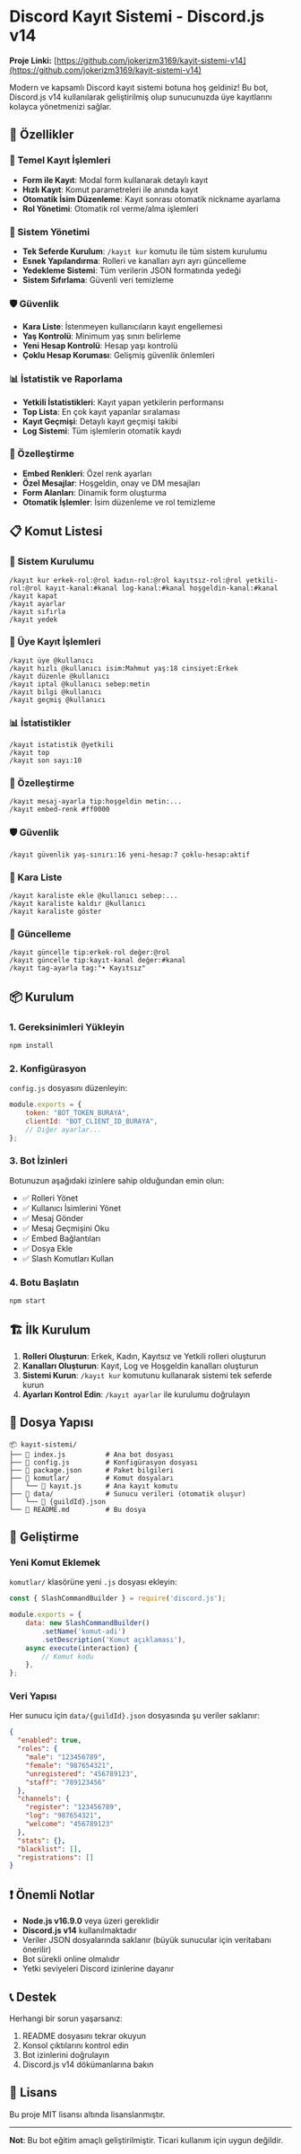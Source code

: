 # Discord Kayıt Sistemi - Discord.js v14

**Proje Linki:** [https://github.com/jokerizm3169/kayit-sistemi-v14](https://github.com/jokerizm3169/kayit-sistemi-v14)

Modern ve kapsamlı Discord kayıt sistemi botuna hoş geldiniz! Bu bot, Discord.js v14 kullanılarak geliştirilmiş olup sunucunuzda üye kayıtlarını kolayca yönetmenizi sağlar.

## 🚀 Özellikler

### 📝 Temel Kayıt İşlemleri
- **Form ile Kayıt**: Modal form kullanarak detaylı kayıt
- **Hızlı Kayıt**: Komut parametreleri ile anında kayıt
- **Otomatik İsim Düzenleme**: Kayıt sonrası otomatik nickname ayarlama
- **Rol Yönetimi**: Otomatik rol verme/alma işlemleri

### 🔧 Sistem Yönetimi
- **Tek Seferde Kurulum**: `/kayıt kur` komutu ile tüm sistem kurulumu
- **Esnek Yapılandırma**: Rolleri ve kanalları ayrı ayrı güncelleme
- **Yedekleme Sistemi**: Tüm verilerin JSON formatında yedeği
- **Sistem Sıfırlama**: Güvenli veri temizleme

### 🛡️ Güvenlik
- **Kara Liste**: İstenmeyen kullanıcıların kayıt engellemesi
- **Yaş Kontrolü**: Minimum yaş sınırı belirleme
- **Yeni Hesap Kontrolü**: Hesap yaşı kontrolü
- **Çoklu Hesap Koruması**: Gelişmiş güvenlik önlemleri

### 📊 İstatistik ve Raporlama
- **Yetkili İstatistikleri**: Kayıt yapan yetkilerin performansı
- **Top Lista**: En çok kayıt yapanlar sıralaması
- **Kayıt Geçmişi**: Detaylı kayıt geçmişi takibi
- **Log Sistemi**: Tüm işlemlerin otomatik kaydı

### 🎨 Özelleştirme
- **Embed Renkleri**: Özel renk ayarları
- **Özel Mesajlar**: Hoşgeldin, onay ve DM mesajları
- **Form Alanları**: Dinamik form oluşturma
- **Otomatik İşlemler**: İsim düzenleme ve rol temizleme

## 📋 Komut Listesi

### 🔧 Sistem Kurulumu
```
/kayıt kur erkek-rol:@rol kadın-rol:@rol kayıtsız-rol:@rol yetkili-rol:@rol kayıt-kanal:#kanal log-kanal:#kanal hoşgeldin-kanal:#kanal
/kayıt kapat
/kayıt ayarlar
/kayıt sıfırla
/kayıt yedek
```

### 👤 Üye Kayıt İşlemleri
```
/kayıt üye @kullanıcı
/kayıt hızlı @kullanıcı isim:Mahmut yaş:18 cinsiyet:Erkek
/kayıt düzenle @kullanıcı
/kayıt iptal @kullanıcı sebep:metin
/kayıt bilgi @kullanıcı
/kayıt geçmiş @kullanıcı
```

### 📊 İstatistikler
```
/kayıt istatistik @yetkili
/kayıt top
/kayıt son sayı:10
```

### 🎨 Özelleştirme
```
/kayıt mesaj-ayarla tip:hoşgeldin metin:...
/kayıt embed-renk #ff0000
```

### 🛡️ Güvenlik
```
/kayıt güvenlik yaş-sınırı:16 yeni-hesap:7 çoklu-hesap:aktif
```

### 🚫 Kara Liste
```
/kayıt karaliste ekle @kullanıcı sebep:...
/kayıt karaliste kaldır @kullanıcı
/kayıt karaliste göster
```

### 🔄 Güncelleme
```
/kayıt güncelle tip:erkek-rol değer:@rol
/kayıt güncelle tip:kayıt-kanal değer:#kanal
/kayıt tag-ayarla tag:"• Kayıtsız"
```

## 📦 Kurulum

### 1. Gereksinimleri Yükleyin
```bash
npm install
```

### 2. Konfigürasyon
`config.js` dosyasını düzenleyin:
```javascript
module.exports = {
    token: "BOT_TOKEN_BURAYA",
    clientId: "BOT_CLIENT_ID_BURAYA",
    // Diğer ayarlar...
};
```

### 3. Bot İzinleri
Botunuzun aşağıdaki izinlere sahip olduğundan emin olun:
- ✅ Rolleri Yönet
- ✅ Kullanıcı İsimlerini Yönet
- ✅ Mesaj Gönder
- ✅ Mesaj Geçmişini Oku
- ✅ Embed Bağlantıları
- ✅ Dosya Ekle
- ✅ Slash Komutları Kullan

### 4. Botu Başlatın
```bash
npm start
```

## 🏗️ İlk Kurulum

1. **Rolleri Oluşturun**: Erkek, Kadın, Kayıtsız ve Yetkili rolleri oluşturun
2. **Kanalları Oluşturun**: Kayıt, Log ve Hoşgeldin kanalları oluşturun
3. **Sistemi Kurun**: `/kayıt kur` komutunu kullanarak sistemi tek seferde kurun
4. **Ayarları Kontrol Edin**: `/kayıt ayarlar` ile kurulumu doğrulayın

## 📁 Dosya Yapısı
```
📦 kayıt-sistemi/
├── 📄 index.js          # Ana bot dosyası
├── 📄 config.js         # Konfigürasyon dosyası
├── 📄 package.json      # Paket bilgileri
├── 📁 komutlar/         # Komut dosyaları
│   └── 📄 kayıt.js      # Ana kayıt komutu
├── 📁 data/             # Sunucu verileri (otomatik oluşur)
│   └── 📄 {guildId}.json
└── 📄 README.md         # Bu dosya
```

## 🔧 Geliştirme

### Yeni Komut Eklemek
`komutlar/` klasörüne yeni `.js` dosyası ekleyin:
```javascript
const { SlashCommandBuilder } = require('discord.js');

module.exports = {
    data: new SlashCommandBuilder()
        .setName('komut-adi')
        .setDescription('Komut açıklaması'),
    async execute(interaction) {
        // Komut kodu
    },
};
```

### Veri Yapısı
Her sunucu için `data/{guildId}.json` dosyasında şu veriler saklanır:
```json
{
  "enabled": true,
  "roles": {
    "male": "123456789",
    "female": "987654321",
    "unregistered": "456789123",
    "staff": "789123456"
  },
  "channels": {
    "register": "123456789",
    "log": "987654321",
    "welcome": "456789123"
  },
  "stats": {},
  "blacklist": [],
  "registrations": []
}
```

## ❗ Önemli Notlar

- **Node.js v16.9.0** veya üzeri gereklidir
- **Discord.js v14** kullanılmaktadır
- Veriler JSON dosyalarında saklanır (büyük sunucular için veritabanı önerilir)
- Bot sürekli online olmalıdır
- Yetki seviyeleri Discord izinlerine dayanır

## 📞 Destek

Herhangi bir sorun yaşarsanız:
1. README dosyasını tekrar okuyun
2. Konsol çıktılarını kontrol edin
3. Bot izinlerini doğrulayın
4. Discord.js v14 dökümanlarına bakın

## 📄 Lisans

Bu proje MIT lisansı altında lisanslanmıştır.

---

**Not**: Bu bot eğitim amaçlı geliştirilmiştir. Ticari kullanım için uygun değildir.
